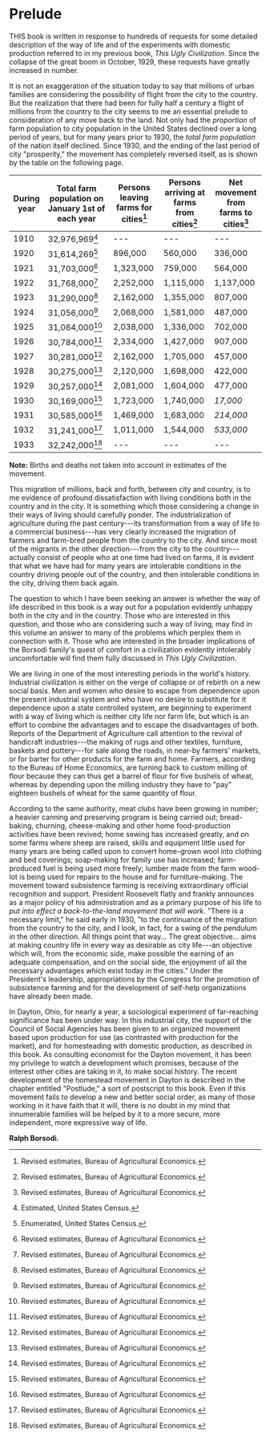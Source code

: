 # Prelude

THIS book is written in response to hundreds of requests for some detailed description of the way of life and of the experiments with domestic production referred to in my previous book, *This Ugly Civilization*. Since the collapse of the great boom in October, 1929, these requests have greatly increased in number.

It is not an exaggeration of the situation today to say that millions of urban families are considering the possibility of flight from the city to the country. But the realization that there had been for fully half a century a flight of millions from the country to the city seems to me an essential prelude to consideration of any move back to the land. Not only had the *proportion* of farm population to city population in the United States declined over a long period of years, but for many years prior to 1930, the *total farm population* of the nation itself declined. Since 1930, and the ending of the last period of city "prosperity," the movement has completely reversed itself, as is shown by the table on the following page.

| During year | Total farm population on January 1st of each year | Persons leaving farms for cities[^3] | Persons arriving at farms from cities[^3] | Net movement from farms to cities[^3] |
|-------------|---------------------------------------------------|--------------------------------------|-------------------------------------------|---------------------------------------|
| 1910        | 32,976,969[^1]                                    |---                                  |---                                       |---                                   |
| 1920        | 31,614,269[^2]                                    | 896,000                              | 560,000                                   | 336,000                               |
| 1921        | 31,703,000[^3]                                    | 1,323,000                            | 759,000                                   | 564,000                               |
| 1922        | 31,768,000[^3]                                    | 2,252,000                            | 1,115,000                                 | 1,137,000                             |
| 1923        | 31,290,000[^3]                                    | 2,162,000                            | 1,355,000                                 | 807,000                               |
| 1924        | 31,056,000[^3]                                    | 2,068,000                            | 1,581,000                                 | 487,000                               |
| 1925        | 31,064,000[^3]                                    | 2,038,000                            | 1,336,000                                 | 702,000                               |
| 1926        | 30,784,000[^3]                                    | 2,334,000                            | 1,427,000                                 | 907,000                               |
| 1927        | 30,281,000[^3]                                    | 2,162,000                            | 1,705,000                                 | 457,000                               |
| 1928        | 30,275,000[^3]                                    | 2,120,000                            | 1,698,000                                 | 422,000                               |
| 1929        | 30,257,000[^3]                                    | 2,081,000                            | 1,604,000                                 | 477,000                               |
| 1930        | 30,169,000[^3]                                    | 1,723,000                            | 1,740,000                                 | *17,000*                              |
| 1931        | 30,585,000[^3]                                    | 1,469,000                            | 1,683,000                                 | *214,000*                             |
| 1932        | 31,241,000[^3]                                    | 1,011,000                            | 1,544,000                                 | *533,000*                             |
| 1933        | 32,242,000[^3]                                    |---                                  |---                                       |---                                   |

[^1]: Estimated, United States Census.

[^2]: Enumerated, United States Census.

[^3]: Revised estimates, Bureau of Agricultural Economics.

[^4]: Net movement from cities to farms, a reversal of earlier trend.

**Note:** Births and deaths not taken into account in estimates of the movement.

This migration of millions, back and forth, between city and country, is to me evidence of profound dissatisfaction with living conditions both in the country and in the city. It is something which those considering a change in their ways of living should carefully ponder. The industrialization of agriculture during the past century---its transformation from a way of life to a commercial business---has very clearly increased the migration of farmers and farm-bred people from the country to the city. And since most of the migrants in the other direction---from the city to the country---actually consist of people who at one time had lived on farms, it is evident that what we have had for many years are intolerable conditions in the country driving people out of the country, and then intolerable conditions in the city, driving them back again.

The question to which I have been seeking an answer is whether the way of life described in this book is a way out for a population evidently unhappy both in the city and in the country. Those who are interested in this question, and those who are considering such a way of living, may find in this volume an answer to many of the problems which perplex them in connection with it. Those who are interested in the broader implications of the Borsodi family's quest of comfort in a civilization evidently intolerably uncomfortable will find them fully discussed in *This Ugly Civilization*.

We are living in one of the most interesting periods in the world's history. Industrial civilization is either on the verge of collapse or of rebirth on a new social basis. Men and women who desire to escape from dependence upon the present industrial system and who have no desire to substitute for it dependence upon a state controlled system, are beginning to experiment with a way of living which is neither city life nor farm life, but which is an effort to combine the advantages and to escape the disadvantages of both. Reports of the Department of Agriculture call attention to the revival of handicraft industries---the making of rugs and other textiles, furniture, baskets and pottery---for sale along the roads, in near-by farmers' markets, or for barter for other products for the farm and home. Farmers, according to the Bureau of Home Economics, are turning back to custom milling of flour because they can thus get a barrel of flour for five bushels of wheat, whereas by depending upon the milling industry they have to "pay" eighteen bushels of wheat for the same quantity of flour.

According to the same authority, meat clubs have been growing in number; a heavier canning and preserving program is being carried out; bread-baking, churning, cheese-making and other home food-production activities have been revived; home sewing has increased greatly, and on some farms where sheep are raised, skills and equipment little used for many years are being called upon to convert home-grown wool into clothing and bed coverings; soap-making for family use has increased; farm-produced fuel is being used more freely; lumber made from the farm wood-lot is being used for repairs to the house and for furniture-making. The movement toward subsistence farming is receiving extraordinary official recognition and support. President Roosevelt flatly and frankly announces as a major policy of his administration and as a primary purpose of his life to *put into effect a back-to-the-land movement that will work*. "There is a necessary limit," he said early in 1930, "to the continuance of the migration from the country to the city, and I look, in fact, for a swing of the pendulum in the other direction. All things point that way... The great objective... aims at making country life in every way as desirable as city life---an objective which will, from the economic side, make possible the earning of an adequate compensation, and on the social side, the enjoyment of all the necessary advantages which exist today in the cities." Under the President's leadership, appropriations by the Congress for the promotion of subsistence farming and for the development of self-help organizations have already been made.

In Dayton, Ohio, for nearly a year, a sociological experiment of far-reaching significance has been under way. In this industrial city, the support of the Council of Social Agencies has been given to an organized movement based upon production for use (as contrasted with production for the market), and for homesteading with domestic production, as described in this book. As consulting economist for the Dayton movement, it has been my privilege to watch a development which promises, because of the interest other cities are taking in it, to make social history. The recent development of the homestead movement in Dayton is described in the chapter entitled "Postlude," a sort of postscript to this book. Even if this movement fails to develop a new and better social order, as many of those working in it have faith that it will, there is no doubt in my mind that innumerable families will be helped by it to a more secure, more independent, more expressive way of life.

**Ralph Borsodi.**
